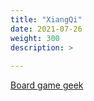 ```yaml
---
title: "XiangQi"
date: 2021-07-26
weight: 300
description: >
  
---
```


[Board game geek](https://boardgamegeek.com/boardgame/2393/xiangqi)
